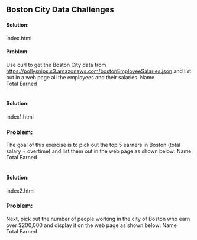 ## Boston City Data Challenges

#### Solution:  
index.html

#### Problem: 
Use curl to get the Boston City data from https://pollysnips.s3.amazonaws.com/bostonEmployeeSalaries.json and list out in a web page all the employees and their salaries.
Name     
Total Earned      
&nbsp;  

#### Solution:  
index1.html
### Problem:  
The goal of this exercise is to pick out the top 5 earners in Boston (total salary + overtime) and list them out in the web page as shown below:
Name     
Total Earned      
&nbsp;  

#### Solution:
index2.html
### Problem:
Next, pick out the number of people working in the city of Boston who earn over $200,000 and display it on the web page as shown below: 
Name     
Total Earned      
&nbsp;  

